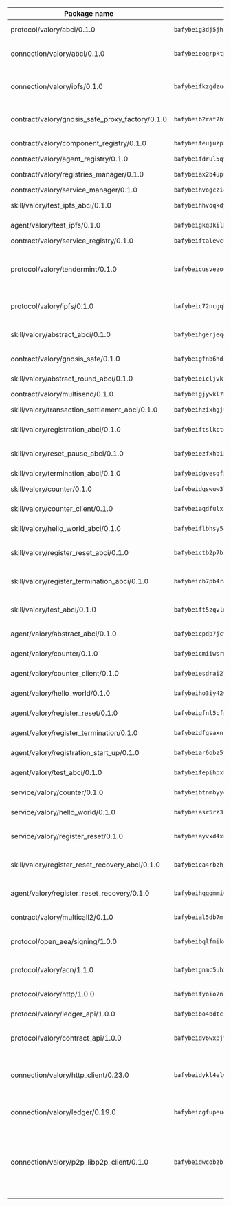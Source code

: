 | Package name                                                  | Package hash                                                  | Description                                                                                                                |
| ------------------------------------------------------------- | ------------------------------------------------------------- | -------------------------------------------------------------------------------------------------------------------------- |
| protocol/valory/abci/0.1.0                                    | `bafybeig3dj5jhsowlvg3t73kgobf6xn4nka7rkttakdb2gwsg5bp7rt7q4` | A protocol for ABCI requests and responses.                                                                                |
| connection/valory/abci/0.1.0                                  | `bafybeieogrpktpxfq74leeeeylfx33sob2hovhpl5coxlswae6xblzbezy` | connection to wrap communication with an ABCI server.                                                                      |
| connection/valory/ipfs/0.1.0                                  | `bafybeifkzgdzuoxqovcjswsnzsehjh7bjwbska26ufmcrk7hbufk4c4dae` | A connection responsible for uploading and downloading files from IPFS.                                                    |
| contract/valory/gnosis_safe_proxy_factory/0.1.0               | `bafybeib2rat7ht33l6r6ix45x5yifotq7l6oqczmqe5edxh2ackv4i72jq` | Gnosis Safe proxy factory (GnosisSafeProxyFactory) contract                                                                |
| contract/valory/component_registry/0.1.0                      | `bafybeifeujuzp56zzdhyvxitnaakqetcqhbqr2x6jxnhj7ahzm7pb2y7uy` | Component registry contract                                                                                                |
| contract/valory/agent_registry/0.1.0                          | `bafybeifdrul5qvk5hj4ggy63ff3smt6wc4c67srnqxxfpbz3jsgbpuavgy` | Agent registry contract                                                                                                    |
| contract/valory/registries_manager/0.1.0                      | `bafybeiax2b4upu7uiea4otvc5jv3rnmnnb6g2bmb2jkrhqtuyjyylskt6i` | Registries Manager contract                                                                                                |
| contract/valory/service_manager/0.1.0                         | `bafybeihvogcziooqau7n22tejzan2baghjaodkb2u74i3aao7ffomk4aem` | Service Manager contract                                                                                                   |
| skill/valory/test_ipfs_abci/0.1.0                             | `bafybeihhvoqkdyriuhqc75ovfiiyx2xw4ye2vj7xahpm76zlumuzowujhm` | IPFS e2e testing application.                                                                                              |
| agent/valory/test_ipfs/0.1.0                                  | `bafybeigkq3kilb5a4k6hzdbmjq2fvx52jtfxnmvaojhbvyzukpgwjwhtky` | Agent for testing the ABCI connection.                                                                                     |
| contract/valory/service_registry/0.1.0                        | `bafybeiftalewcuouhcmjnveo7xbcx46oypuzdrmln2blscdiywo4bg26ai` | Service Registry contract                                                                                                  |
| protocol/valory/tendermint/0.1.0                              | `bafybeicusvezoqlmyt6iqomcbwaz3xkhk2qf3d56q5zprmj3xdxfy64k54` | A protocol for communication between two AEAs to share tendermint configuration details.                                   |
| protocol/valory/ipfs/0.1.0                                    | `bafybeic72ncgqbzoz2guj4p4yjqulid7mv6yroeh65hxznloamoveeg7hq` | A protocol specification for IPFS requests and responses.                                                                  |
| skill/valory/abstract_abci/0.1.0                              | `bafybeihgerjeq4u4apuue7zzhpb3wmntuju34dbdijbbvl4wclww2gy7di` | The abci skill provides a template of an ABCI application.                                                                 |
| contract/valory/gnosis_safe/0.1.0                             | `bafybeigfnb6hdixmdwoxingxrevx7beawm2voudgtexo6vazzfa4vhyx5m` | Gnosis Safe (GnosisSafeL2) contract                                                                                        |
| skill/valory/abstract_round_abci/0.1.0                        | `bafybeieicljvksob57dp27tqsnr3h4afldkndleswveqy5mzdhvhdtx2p4` | abstract round-based ABCI application                                                                                      |
| contract/valory/multisend/0.1.0                               | `bafybeigjywkl7hydjsrkogob3xebj2ifhqwmfhhxoeyrndzhhxi5u6amey` | MultiSend contract                                                                                                         |
| skill/valory/transaction_settlement_abci/0.1.0                | `bafybeihzixhgjuh7m3r3jlgdewdxxrngfn6566ywtbvd363c5jdhgw6qtu` | ABCI application for transaction settlement.                                                                               |
| skill/valory/registration_abci/0.1.0                          | `bafybeiftslkctexwbvju4nmo2dk7ezj7b3k42qftg6eb3jkutorbwzyca4` | ABCI application for common apps.                                                                                          |
| skill/valory/reset_pause_abci/0.1.0                           | `bafybeiezfxhbi5itwqkr2qcnlcpro2jeqryg5g5ijnjkwzyupcaf5eq5jm` | ABCI application for resetting and pausing app executions.                                                                 |
| skill/valory/termination_abci/0.1.0                           | `bafybeidgvesqf5vcix4yhq6sfighqe5sffwybk3e24b4j4kamy6mfc7dwu` | Termination skill.                                                                                                         |
| skill/valory/counter/0.1.0                                    | `bafybeidqswuw3lhjxwicrkye4mku44b56ehvvgyj522izhql32m56yo7tm` | The ABCI Counter application example.                                                                                      |
| skill/valory/counter_client/0.1.0                             | `bafybeiaqdfulxamdshw7fykfkqvkpvjb5bnmhv7ffrjiwdi4ktiulklx6q` | A client for the ABCI counter application.                                                                                 |
| skill/valory/hello_world_abci/0.1.0                           | `bafybeiflbhsy5avbx52oymlmattmevjuc4vqs44tspdckx2vsi2xmyek7e` | Hello World ABCI application.                                                                                              |
| skill/valory/register_reset_abci/0.1.0                        | `bafybeictb2p7bzxxdjn7puuwy7lxvcgcagfct264ojwyfbrvh6gjutnyaa` | ABCI application for dummy skill that registers and resets                                                                 |
| skill/valory/register_termination_abci/0.1.0                  | `bafybeicb7pb4raqdzh376yj4juukzitm4wvl5sfrsrtfdmtph346hz6qme` | ABCI application for dummy skill that registers and resets                                                                 |
| skill/valory/test_abci/0.1.0                                  | `bafybeift5zqvlmh27vjeagzvevepc4gdemiwncgfjwex4xntpgh6o4vxey` | ABCI application for testing the ABCI connection.                                                                          |
| agent/valory/abstract_abci/0.1.0                              | `bafybeicpdp7jcvvvjvehfmhyklbd5l4m7hssun6low6kqan5tql4vczc4q` | The abstract ABCI AEA - for testing purposes only.                                                                         |
| agent/valory/counter/0.1.0                                    | `bafybeicmiiwsrmx62x3zz3qlhhcnls46s3v65eggpux27wwretttwkc5cq` | The ABCI Counter example as an AEA                                                                                         |
| agent/valory/counter_client/0.1.0                             | `bafybeiesdrai2lvgnwf5og4xh5n2f23giboxoivkuqj33x56xz6hgczav4` | The ABCI Counter example as an AEA                                                                                         |
| agent/valory/hello_world/0.1.0                                | `bafybeiho3iy426aam2knxovlm4azjkynrtx5p6bs4sw75fzleedewuqmgm` | Hello World ABCI example.                                                                                                  |
| agent/valory/register_reset/0.1.0                             | `bafybeigfnl5cfpuds7jixi3q7hgbjqpso4upkf7tpz6uwi35ypnd2tpc7y` | Register reset to replicate Tendermint issue.                                                                              |
| agent/valory/register_termination/0.1.0                       | `bafybeidfgsaxnj63xezvdueywtvyhyaopbovl53hm3gqshza6s64g7sy4m` | Register terminate to test the termination feature.                                                                        |
| agent/valory/registration_start_up/0.1.0                      | `bafybeiar6obz5yv3q52lzuxufaaarazwrikibamizy7kh6k4rexerda2ga` | Registration start-up ABCI example.                                                                                        |
| agent/valory/test_abci/0.1.0                                  | `bafybeifepihpxbf3b7hreqj43uf5txpc6upsqewc6dbckzsjky4lzjpxni` | Agent for testing the ABCI connection.                                                                                     |
| service/valory/counter/0.1.0                                  | `bafybeibtnmbyyendbnfomnji7gwjclnt34ks577bgre5onqqysnmbtok64` | A set of agents incrementing a counter                                                                                     |
| service/valory/hello_world/0.1.0                              | `bafybeiasr5rz3s4avxve245ejrubzdbpokhyk75bddw5e7p4gsjjdvmivi` | A simple demonstration of a simple ABCI application                                                                        |
| service/valory/register_reset/0.1.0                           | `bafybeiayvxd4xn6rfpbbtlvdijjjuyenz22x7wyymetweauf4vusgh7kie` | Test and debug tendermint reset mechanism.                                                                                 |
| skill/valory/register_reset_recovery_abci/0.1.0               | `bafybeica4rbzhjzl5tgujpxkc4nq45mjfbex37srt2xhpdehnyaziy5bxi` | ABCI application for dummy skill that registers and resets                                                                 |
| agent/valory/register_reset_recovery/0.1.0                    | `bafybeihqqqmmi6icszf4yivzthlc4iyfb4jhxspaze34u3o47aoxlyxede` | Agent to showcase hard reset as a recovery mechanism.                                                                      |
| contract/valory/multicall2/0.1.0                              | `bafybeial5db7mcobpr4ntjxjgdqysrxlkbj3hrruuikvfyi66lmetzhoai` | The MakerDAO multicall2 contract.                                                                                          |
| protocol/open_aea/signing/1.0.0                               | `bafybeibqlfmikg5hk4phzak6gqzhpkt6akckx7xppbp53mvwt6r73h7tk4` | A protocol for communication between skills and decision maker.                                                            |
| protocol/valory/acn/1.1.0                                     | `bafybeignmc5uh3vgpuckljcj2tgg7hdqyytkm6m5b6v6mxtazdcvubibva` | The protocol used for envelope delivery on the ACN.                                                                        |
| protocol/valory/http/1.0.0                                    | `bafybeifyoio7nlh5zzyn5yz7krkou56l22to3cwg7gw5v5o3vxwklibhty` | A protocol for HTTP requests and responses.                                                                                |
| protocol/valory/ledger_api/1.0.0                              | `bafybeibo4bdtcrxi2suyzldwoetjar6pqfzm6vt5xal22ravkkcvdmtksi` | A protocol for ledger APIs requests and responses.                                                                         |
| protocol/valory/contract_api/1.0.0                            | `bafybeidv6wxpjyb2sdyibnmmum45et4zcla6tl63bnol6ztyoqvpl4spmy` | A protocol for contract APIs requests and responses.                                                                       |
| connection/valory/http_client/0.23.0                          | `bafybeidykl4elwbcjkqn32wt5h4h7tlpeqovrcq3c5bcplt6nhpznhgczi` | The HTTP_client connection that wraps a web-based client connecting to a RESTful API specification.                        |
| connection/valory/ledger/0.19.0                               | `bafybeicgfupeudtmvehbwziqfxiz6ztsxr5rxzvalzvsdsspzz73o5fzfi` | A connection to interact with any ledger API and contract API.                                                             |
| connection/valory/p2p_libp2p_client/0.1.0                     | `bafybeidwcobzb7ut3efegoedad7jfckvt2n6prcmd4g7xnkm6hp6aafrva` | The libp2p client connection implements a tcp connection to a running libp2p node as a traffic delegate to send/receive envelopes to/from agents in the DHT. |
